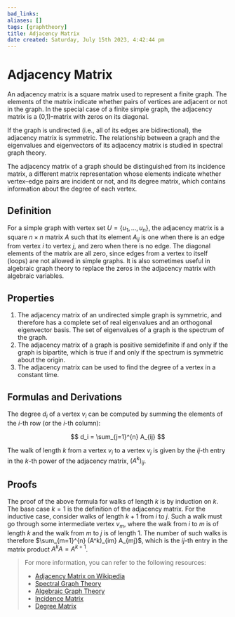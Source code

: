 ```yaml
---
bad_links: 
aliases: []
tags: [graphtheory]
title: Adjacency Matrix
date created: Saturday, July 15th 2023, 4:42:44 pm
---
```

# Adjacency Matrix

An adjacency matrix is a square matrix used to represent a finite graph. The elements of the matrix indicate whether pairs of vertices are adjacent or not in the graph. In the special case of a finite simple graph, the adjacency matrix is a (0,1)-matrix with zeros on its diagonal.

If the graph is undirected (i.e., all of its edges are bidirectional), the adjacency matrix is symmetric. The relationship between a graph and the eigenvalues and eigenvectors of its adjacency matrix is studied in spectral graph theory.

The adjacency matrix of a graph should be distinguished from its incidence matrix, a different matrix representation whose elements indicate whether vertex–edge pairs are incident or not, and its degree matrix, which contains information about the degree of each vertex.

## Definition
For a simple graph with vertex set $U = \{u_1, …, u_n\}$, the adjacency matrix is a square $n \times n$ matrix $A$ such that its element $A_{ij}$ is one when there is an edge from vertex $i$ to vertex $j$, and zero when there is no edge. The diagonal elements of the matrix are all zero, since edges from a vertex to itself (loops) are not allowed in simple graphs. It is also sometimes useful in algebraic graph theory to replace the zeros in the adjacency matrix with algebraic variables.

## Properties
1. The adjacency matrix of an undirected simple graph is symmetric, and therefore has a complete set of real eigenvalues and an orthogonal eigenvector basis. The set of eigenvalues of a graph is the spectrum of the graph.
2. The adjacency matrix of a graph is positive semidefinite if and only if the graph is bipartite, which is true if and only if the spectrum is symmetric about the origin.
3. The adjacency matrix can be used to find the degree of a vertex in a constant time.

## Formulas and Derivations
The degree $d_i$ of a vertex $v_i$ can be computed by summing the elements of the $i$-th row (or the $i$-th column):

$$
d_i = \sum_{j=1}^{n} A_{ij}
$$

The walk of length $k$ from a vertex $v_i$ to a vertex $v_j$ is given by the $ij$-th entry in the $k$-th power of the adjacency matrix, $(A^k)_{ij}$.

## Proofs
The proof of the above formula for walks of length $k$ is by induction on $k$. The base case $k = 1$ is the definition of the adjacency matrix. For the inductive case, consider walks of length $k + 1$ from $i$ to $j$. Such a walk must go through some intermediate vertex $v_m$, where the walk from $i$ to $m$ is of length $k$ and the walk from $m$ to $j$ is of length 1. The number of such walks is therefore $\sum_{m=1}^{n} (A^k)_{im} A_{mj}$, which is the $ij$-th entry in the matrix product $A^k A = A^{k+1}$.

> For more information, you can refer to the following resources:
> - [Adjacency Matrix on Wikipedia](https://www.google.com/search?q=site:wikipedia.org+Adjacency+Matrix)
> - [Spectral Graph Theory](https://www.google.com/search?q=Spectral+Graph+Theory)
> - [Algebraic Graph Theory](https://www.google.com/search?q=Algebraic+Graph+Theory)
> - [Incidence Matrix](https://www.google.com/search?q=site:wikipedia.org+Incidence+Matrix)
> - [Degree Matrix](https://www.google.com/search?q=site:wikipedia.org+Degree+Matrix)